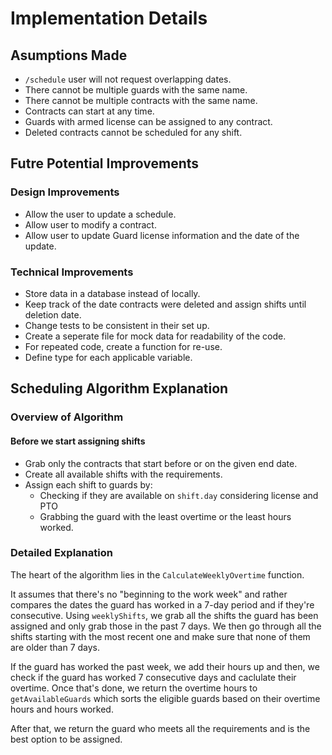 # Implementation Details

## Asumptions Made

- `/schedule` user will not request overlapping dates.
- There cannot be multiple guards with the same name.
- There cannot be multiple contracts with the same name.
- Contracts can start at any time.
- Guards with armed license can be assigned to any contract.
- Deleted contracts cannot be scheduled for any shift.

## Futre Potential Improvements

### Design Improvements

- Allow the user to update a schedule.
- Allow user to modify a contract.
- Allow user to update Guard license information and the date of the update.

### Technical Improvements

- Store data in a database instead of locally.
- Keep track of the date contracts were deleted and assign shifts until deletion date.
- Change tests to be consistent in their set up.
- Create a seperate file for mock data for readability of the code.
- For repeated code, create a function for re-use.
- Define type for each applicable variable.

## Scheduling Algorithm Explanation

### Overview of Algorithm

#### Before we start assigning shifts

- Grab only the contracts that start before or on the given end date.
- Create all available shifts with the requirements.
- Assign each shift to guards by:
  - Checking if they are available on `shift.day` considering license and PTO
  - Grabbing the guard with the least overtime or the least hours worked.

### Detailed Explanation

The heart of the algorithm lies in the `CalculateWeeklyOvertime` function.

It assumes that there's no "beginning to the work week" and rather compares the dates the guard has worked in a 7-day period and if they're consecutive. Using `weeklyShifts`, we grab all the shifts the guard has been assigned and only grab those in the past 7 days. We then go through all the shifts starting with the most recent one and make sure that none of them are older than 7 days.

If the guard has worked the past week, we add their hours up and then, we check if the guard has worked 7 consecutive days and caclulate their overtime. Once that's done, we return the overtime hours to `getAvailableGuards` which sorts the eligible guards based on their overtime hours and hours worked.

After that, we return the guard who meets all the requirements and is the best option to be assigned.
